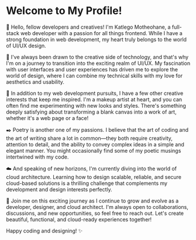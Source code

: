 
# Welcome to My Profile!

👋 Hello, fellow developers and creatives! I'm Katlego Motheohane, a full-stack web developer with a passion for all things frontend. While I have a strong foundation in web development, my heart truly belongs to the world of UI/UX design. 

🎨 I've always been drawn to the creative side of technology, and that's why I'm on a journey to transition into the exciting realm of UI/UX. My fascination with user interfaces and user experiences has driven me to explore the world of design, where I can combine my technical skills with my love for aesthetics and usability.

💄 In addition to my web development pursuits, I have a few other creative interests that keep me inspired. I'm a makeup artist at heart, and you can often find me experimenting with new looks and styles. There's something deeply satisfying about transforming a blank canvas into a work of art, whether it's a web page or a face!

✒️ Poetry is another one of my passions. I believe that the art of coding and the art of writing share a lot in common—they both require creativity, attention to detail, and the ability to convey complex ideas in a simple and elegant manner. You might occasionally find some of my poetic musings intertwined with my code.

☁️ And speaking of new horizons, I'm currently diving into the world of cloud architecture. Learning how to design scalable, reliable, and secure cloud-based solutions is a thrilling challenge that complements my development and design interests perfectly.

🚀 Join me on this exciting journey as I continue to grow and evolve as a developer, designer, and cloud architect. I'm always open to collaborations, discussions, and new opportunities, so feel free to reach out. Let's create beautiful, functional, and cloud-ready experiences together!

Happy coding and designing! ✨
